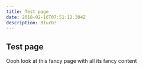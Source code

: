 ```yaml
---
title: Test page
date: 2018-02-16T07:51:12.304Z
description: Blurb!
---
```

## Test page

Oooh look at this fancy page with all its fancy content
